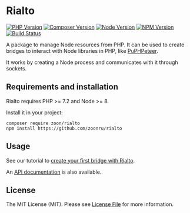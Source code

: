 # Rialto

[![PHP Version](https://img.shields.io/packagist/php-v/zoon/rialto.svg?style=flat-square)](http://php.net/)
[![Composer Version](https://img.shields.io/packagist/v/zoon/rialto.svg?style=flat-square&label=Composer)](https://packagist.org/packages/zoon/rialto)
[![Node Version](https://img.shields.io/node/v/@nesk/rialto.svg?style=flat-square&label=Node)](https://nodejs.org/)
[![NPM Version](https://img.shields.io/npm/v/@nesk/rialto.svg?style=flat-square&label=NPM)](https://www.npmjs.com/package/@zoon/rialto)
[![Build Status](https://img.shields.io/travis/zoonru/rialto.svg?style=flat-square&label=Build%20Status)](https://travis-ci.org/zoon/rialto)

A package to manage Node resources from PHP. It can be used to create bridges to interact with Node libraries in PHP, like [PuPHPeteer](https://github.com/zoonru/puphpeteer/).

It works by creating a Node process and communicates with it through sockets.

## Requirements and installation

Rialto requires PHP >= 7.2 and Node >= 8.

Install it in your project:

```shell
composer require zoon/rialto
npm install https://github.com/zoonru/rialto
```

## Usage

See our tutorial to [create your first bridge with Rialto](docs/tutorial.md).

An [API documentation](docs/api.md) is also available.

## License

The MIT License (MIT). Please see [License File](LICENSE) for more information.
